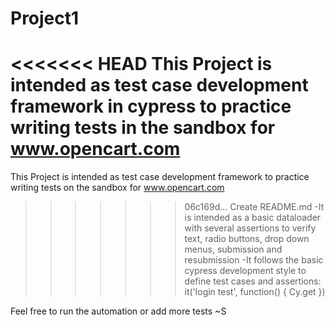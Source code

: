# Project1

<<<<<<< HEAD
This Project is intended as test case development framework in cypress to practice writing tests in the sandbox for www.opencart.com
=======
This Project is intended as test case development framework to practice writing tests on the sandbox for www.opencart.com
>>>>>>> 06c169d... Create README.md
-It is intended as a basic dataloader with several assertions to verify text, radio buttons, drop down menus, submission and resubmission
-It follows the basic cypress development style to define test cases and assertions:
    it('login test', function() {
      Cy.get
    })
    
    
    
    
 Feel free to run the automation or add more tests
 ~S
